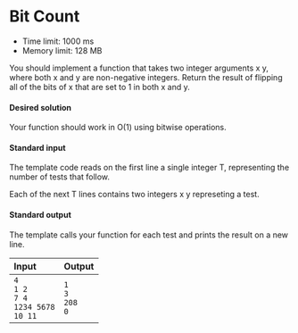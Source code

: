 # Bit Count
* Time limit: 1000 ms
* Memory limit: 128 MB

You should implement a function that takes two integer arguments x y, where both x and y are non-negative integers. Return the result of flipping all of the bits of x that are set to 1 in both x and y.

#### Desired solution
Your function should work in O(1) using bitwise operations.

#### Standard input
The template code reads on the first line a single integer T, representing the number of tests that follow.

Each of the next T lines contains two integers x y represeting a test.

#### Standard output
The template calls your function for each test and prints the result on a new line.


| Input | Output |
| :- | :- |
| `4`<br/>`1 2`<br/>`7 4`<br/>`1234 5678`<br/>`10 11`| `1`<br/>`3`<br/>`208`<br/>`0` |
